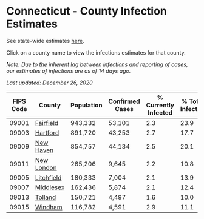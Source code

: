 # Connecticut - County Infection Estimates

See state-wide estimates [here](/infections/us-ct).

Click on a county name to view the infections estimates for that county.

*Note: Due to the inherent lag between infections and reporting of cases, our estimates of infections are as of 14 days ago.*

*Last updated: December 26, 2020*

|   FIPS Code |                   County |   Population |   Confirmed Cases |   % Currently Infected |   % Total Infected |
|-------------|--------------------------|--------------|-------------------|------------------------|--------------------|
|       09001 |   [Fairfield](fairfield) |      943,332 |            53,101 |                    2.3 |               23.9 |
|       09003 |     [Hartford](hartford) |      891,720 |            43,253 |                    2.7 |               17.7 |
|       09009 |   [New Haven](new-haven) |      854,757 |            44,134 |                    2.5 |               20.1 |
|       09011 | [New London](new-london) |      265,206 |             9,645 |                    2.2 |               10.8 |
|       09005 | [Litchfield](litchfield) |      180,333 |             7,004 |                    2.1 |               13.9 |
|       09007 |   [Middlesex](middlesex) |      162,436 |             5,874 |                    2.1 |               12.4 |
|       09013 |       [Tolland](tolland) |      150,721 |             4,497 |                    1.6 |               10.0 |
|       09015 |       [Windham](windham) |      116,782 |             4,591 |                    2.9 |               11.1 |